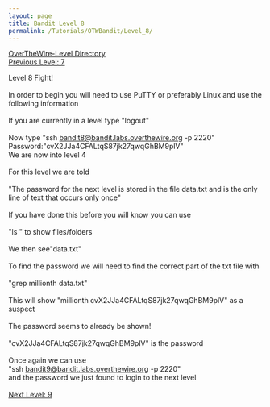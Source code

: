 ```yaml
---
layout: page
title: Bandit Level 8
permalink: /Tutorials/OTWBandit/Level_8/
---
```

[OverTheWire-Level Directory](https://zacvr.github.io/Tutorials/OTWBandit/)
<br/>
[Previous Level: 7](https://zacvr.github.io//Tutorials/OTWBandit/Level_7)
<br/>

Level 8 Fight!
<br/><br/>
In order to begin you will need to use PuTTY or preferably Linux and use the following information
<br/><br/>
If you are currently in a level type "logout"
<br/><br/>
Now type "ssh bandit8@bandit.labs.overthewire.org -p 2220"
<br/>
Password:"cvX2JJa4CFALtqS87jk27qwqGhBM9plV"
<br/>
We are now into level 4
<br/><br/>
For this level we are told
<br/><br/>
"The password for the next level is stored in the file data.txt and is the only line of text that occurs only once"
<br/><br/>
If you have done this before you will know you can use
<br/><br/>
"ls " to show files/folders
<br/><br/>
We then see"data.txt"
<br/><br/>
To find the password we will need to find the correct part of the txt file with
<br/><br/>
"grep millionth data.txt"
<br/><br/>
This will show "millionth       cvX2JJa4CFALtqS87jk27qwqGhBM9plV" as a suspect
<br/><br/>
The password seems to already be shown!
<br/><br/>
"cvX2JJa4CFALtqS87jk27qwqGhBM9plV" is the password
<br/><br/>
Once again we can use
<br/>
"ssh bandit9@bandit.labs.overthewire.org -p 2220"
<br/>
and the password we just found to login to the next level
<br/><br/>
[Next Level: 9](https://zacvr.github.io//Tutorials/OTWBandit/Level_9)
